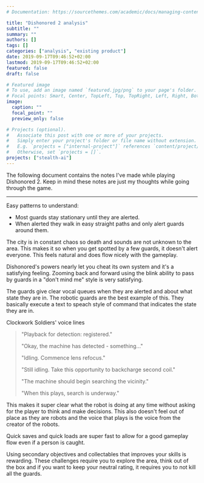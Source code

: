 ```yaml
---
# Documentation: https://sourcethemes.com/academic/docs/managing-content/

title: "Dishonored 2 analysis"
subtitle: ""
summary: ""
authors: []
tags: []
categories: ["analysis", "existing product"]
date: 2019-09-17T09:46:52+02:00
lastmod: 2019-09-17T09:46:52+02:00
featured: false
draft: false

# Featured image
# To use, add an image named `featured.jpg/png` to your page's folder.
# Focal points: Smart, Center, TopLeft, Top, TopRight, Left, Right, BottomLeft, Bottom, BottomRight.
image:
  caption: ""
  focal_point: ""
  preview_only: false

# Projects (optional).
#   Associate this post with one or more of your projects.
#   Simply enter your project's folder or file name without extension.
#   E.g. `projects = ["internal-project"]` references `content/project/deep-learning/index.md`.
#   Otherwise, set `projects = []`.
projects: ["stealth-ai"]
---
```


The following document contains the notes I've made while playing Dishonored 2.
Keep in mind these notes are just my thoughts while going through the game.

---

Easy patterns to understand:

- Most guards stay stationary until they are alerted.
- When alerted they walk in easy straight paths and only alert guards around them.

The city is in constant chaos so death and sounds are not unknown to the area.
This makes it so when you get spotted by a few guards, it doesn't alert everyone.
This feels natural and does flow nicely with the gameplay.

Dishonored's powers nearly let you cheat its own system and it's a satisfying feeling.
Zooming back and forward using the blink ability to pass by guards in a "don't mind me"
style is very satisfying.

The guards give clear vocal queues when they are alerted and about what state they are in.
The robotic guards are the best example of this.
They basically execute a text to speach style of command that indicates the state they are in.

Clockwork Soldiers' voice lines

> "Playback for detection: registered."
>
> "Okay, the machine has detected - something..."
>
> "Idling. Commence lens refocus."
>
> "Still idling. Take this opportunity to backcharge second coil."
>
> "The machine should begin searching the vicinity."
>
> "When this plays, search is underway."

This makes it super clear what the robot is doing at any time without asking for
the player to think and make decisions.
This also doesn't feel out of place as they are robots and the voice that plays
is the voice from the creator of the robots.

Quick saves and quick loads are super fast to allow for a good gameplay flow
even if a person is caught.

Using secondary objectives and collectables that improves your skills is rewarding.
These challenges require you to explore the area, think out of the box and if you
want to keep your neutral rating, it requires you to not kill all the guards.
